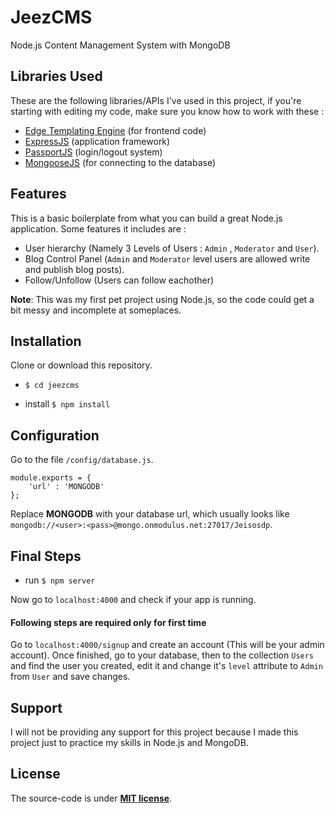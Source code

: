 # JeezCMS

Node.js Content Management System with MongoDB

## Libraries Used
These are the following libraries/APIs I've used in this project, if you're starting with editing my code, make sure you know how to work with these :

- [Edge Templating Engine](https://edge.adonisjs.com/docs/getting-started) (for frontend code)
- [ExpressJS](https://expressjs.com/en/starter/installing.html) (application framework)
- [PassportJS](http://www.passportjs.org/docs/) (login/logout system)
- [MongooseJS](https://mongoosejs.com/docs/guide.html) (for connecting to the database)

## Features
This is a basic boilerplate from what you can build a great Node.js application. Some features it includes are :

- User hierarchy (Namely 3 Levels of Users : `Admin` , `Moderator` and `User`).
- Blog Control Panel (`Admin` and `Moderator` level users are allowed write and publish blog posts).
- Follow/Unfollow (Users can follow eachother)

__Note__: This was my first pet project using Node.js, so the code could get a bit messy and incomplete at someplaces.



## Installation

Clone or download this repository.

- `$ cd jeezcms`

- install `$ npm install`

## Configuration
Go to the file `/config/database.js`. 

```
module.exports = {
	'url' : 'MONGODB' 
};
```
Replace __MONGODB__ with your database url, which usually looks like `mongodb://<user>:<pass>@mongo.onmodulus.net:27017/Jeisosdp`.

## Final Steps

- run `$ npm server`

Now go to `localhost:4000` and check if your app is running.

#### Following steps are required only for first time
Go to `localhost:4000/signup` and create an account (This will be your admin account).
Once finished, go to your database, then to the collection `Users` and find the user you created, edit it and change it's `level` attribute to `Admin` from `User` and save changes.

## Support
I will not be providing any support for this project because I made this project just to practice my skills in Node.js and MongoDB.
## License
The source-code is under [__MIT license__](https://github.com/siddarthsh/jeezcms/blob/master/license.txt).
